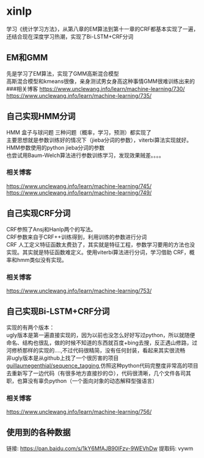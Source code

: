 # xinlp
学习《统计学习方法》，从第八章的EM算法到第十一章的CRF都基本实现了一遍，还结合现在深度学习热潮，实现了Bi-LSTM+CRF分词

## EM和GMM
先是学习了EM算法，实现了GMM高斯混合模型 \
高斯混合模型和kmeans很像，亲身测试男女身高这种事情GMM很难训练出来的 
###相关博客
https://www.unclewang.info/learn/machine-learning/730/ \
https://www.unclewang.info/learn/machine-learning/735/


## 自己实现HMM分词
HMM 盒子与球问题 三种问题（概率，学习，预测）都实现了 \
主要思想就是参数训练好的情况下（jieba分词的参数），viterbi算法实现就好。 \
HMM参数使用的python jieba分词的参数 \
也尝试用Baum-Welch算法进行参数训练学习，发现效果贼差。。。。
### 相关博客
https://www.unclewang.info/learn/machine-learning/745/ \
https://www.unclewang.info/learn/machine-learning/749/

## 自己实现CRF分词
CRF参照了Ansj和Hanlp两个的写法。 \
CRF参数来自于CRF++训练得到，利用训练的参数进行分词 \
CRF 人工定义特征函数太费劲了，其实就是特征工程，参数学习要用的方法也没实现。其实就是特征函数难定义。使用viterbi算法进行分词，学习借助
CRF，概率和hmm类似没有实现。
### 相关博客
https://www.unclewang.info/learn/machine-learning/753/

## 自己实现Bi-LSTM+CRF分词
实现的有两个版本： \
ugly版本是第一遍直接实现的，因为以前也没怎么好好写过python，所以就随便命名、结构也很乱，做的时候不知道的东西就百度+bing去搜，反正遇山修路，过河修桥那样的实现的....,不过代码很精简，没有任何封装，看起来其实很流畅 \
非ugly版本是从github上找了一个很厉害的项目[guillaumegenthial/sequence_tagging](https://github.com/guillaumegenthial/sequence_tagging),仿照这种python代码完整度非常高的项目去重新写了一边代码（有很多地方直接抄的😊），代码很清晰，几个文件各司其职，也算没有辜负python（一个面向对象的动态解释型强语言）

### 相关博客
https://www.unclewang.info/learn/machine-learning/756/

## 使用到的各种数据
链接: https://pan.baidu.com/s/1kY6MfAJB90lFzv-9WEVhDw 提取码: vywm 